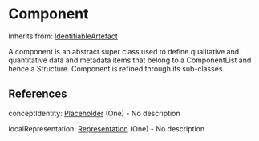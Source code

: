 
# Component

Inherits from: [IdentifiableArtefact](IdentifiableArtefact.md)



A component is an abstract super class used to define qualitative and quantitative data and metadata items that belong to a ComponentList and hence a Structure. Component is refined through its sub-classes.



## References

conceptIdentity: [Placeholder](Placeholder.md) (One) - No description

localRepresentation: [Representation](Representation.md) (One) - No description




